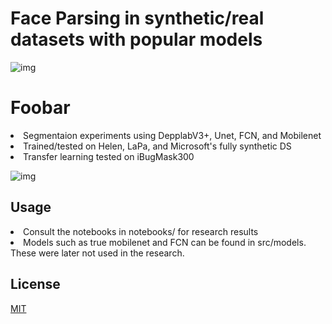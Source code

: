 # Face Parsing in synthetic/real datasets with popular models

![img](report/1.png)

# Foobar

<li>Segmentaion experiments using DepplabV3+, Unet, FCN, and Mobilenet
<li>Trained/tested on Helen, LaPa, and Microsoft's fully synthetic DS
<li>Transfer learning tested on iBugMask300

![img](report/2.png)

## Usage

<li> Consult the notebooks in notebooks/ for research results
<li> Models such as true mobilenet and FCN can be found in src/models. These were later not used in the research.


## License

[MIT](https://choosealicense.com/licenses/mit/)
